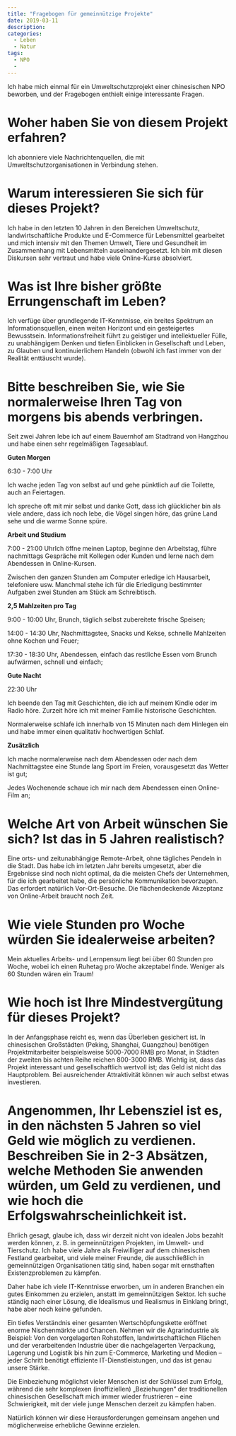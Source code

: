 ```yaml
---
title: "Fragebogen für gemeinnützige Projekte"
date: 2019-03-11
description:
categories:
  - Leben
  - Natur
tags:
  - NPO
  -
---
```


Ich habe mich einmal für ein Umweltschutzprojekt einer chinesischen NPO beworben, und der Fragebogen enthielt einige interessante Fragen.


# Woher haben Sie von diesem Projekt erfahren?

Ich abonniere viele Nachrichtenquellen, die mit Umweltschutzorganisationen in Verbindung stehen.


# Warum interessieren Sie sich für dieses Projekt?

Ich habe in den letzten 10 Jahren in den Bereichen Umweltschutz, landwirtschaftliche Produkte und E-Commerce für Lebensmittel gearbeitet und mich intensiv mit den Themen Umwelt, Tiere und Gesundheit im Zusammenhang mit Lebensmitteln auseinandergesetzt. Ich bin mit diesen Diskursen sehr vertraut und habe viele Online-Kurse absolviert.


# Was ist Ihre bisher größte Errungenschaft im Leben?

Ich verfüge über grundlegende IT-Kenntnisse, ein breites Spektrum an Informationsquellen, einen weiten Horizont und ein gesteigertes Bewusstsein. Informationsfreiheit führt zu geistiger und intellektueller Fülle, zu unabhängigem Denken und tiefen Einblicken in Gesellschaft und Leben, zu Glauben und kontinuierlichem Handeln (obwohl ich fast immer von der Realität enttäuscht wurde).


# Bitte beschreiben Sie, wie Sie normalerweise Ihren Tag von morgens bis abends verbringen.

Seit zwei Jahren lebe ich auf einem Bauernhof am Stadtrand von Hangzhou und habe einen sehr regelmäßigen Tagesablauf.


**Guten Morgen**

6:30 - 7:00 Uhr

Ich wache jeden Tag von selbst auf und gehe pünktlich auf die Toilette, auch an Feiertagen.

Ich spreche oft mit mir selbst und danke Gott, dass ich glücklicher bin als viele andere, dass ich noch lebe, die Vögel singen höre, das grüne Land sehe und die warme Sonne spüre.


**Arbeit und Studium**

7:00 - 21:00 UhrIch öffne meinen Laptop, beginne den Arbeitstag, führe nachmittags Gespräche mit Kollegen oder Kunden und lerne nach dem Abendessen in Online-Kursen.

Zwischen den ganzen Stunden am Computer erledige ich Hausarbeit, telefoniere usw. Manchmal stehe ich für die Erledigung bestimmter Aufgaben zwei Stunden am Stück am Schreibtisch.

**2,5 Mahlzeiten pro Tag**

9:00 - 10:00 Uhr, Brunch, täglich selbst zubereitete frische Speisen;

14:00 - 14:30 Uhr, Nachmittagstee, Snacks und Kekse, schnelle Mahlzeiten ohne Kochen und Feuer;

17:30 - 18:30 Uhr, Abendessen, einfach das restliche Essen vom Brunch aufwärmen, schnell und einfach;

**Gute Nacht**

22:30 Uhr

Ich beende den Tag mit Geschichten, die ich auf meinem Kindle oder im Radio höre.  Zurzeit höre ich mit meiner Familie historische Geschichten.

Normalerweise schlafe ich innerhalb von 15 Minuten nach dem Hinlegen ein und habe immer einen qualitativ hochwertigen Schlaf.

**Zusätzlich**

Ich mache normalerweise nach dem Abendessen oder nach dem Nachmittagstee eine Stunde lang Sport im Freien, vorausgesetzt das Wetter ist gut;

Jedes Wochenende schaue ich mir nach dem Abendessen einen Online-Film an;


# Welche Art von Arbeit wünschen Sie sich? Ist das in 5 Jahren realistisch?

Eine orts- und zeitunabhängige Remote-Arbeit, ohne tägliches Pendeln in die Stadt. Das habe ich im letzten Jahr bereits umgesetzt, aber die Ergebnisse sind noch nicht optimal, da die meisten Chefs der Unternehmen, für die ich gearbeitet habe, die persönliche Kommunikation bevorzugen.  Das erfordert natürlich Vor-Ort-Besuche. Die flächendeckende Akzeptanz von Online-Arbeit braucht noch Zeit.


# Wie viele Stunden pro Woche würden Sie idealerweise arbeiten?

Mein aktuelles Arbeits- und Lernpensum liegt bei über 60 Stunden pro Woche, wobei ich einen Ruhetag pro Woche akzeptabel finde. Weniger als 60 Stunden wären ein Traum!


# Wie hoch ist Ihre Mindestvergütung für dieses Projekt?

In der Anfangsphase reicht es, wenn das Überleben gesichert ist.  In chinesischen Großstädten (Peking, Shanghai, Guangzhou) benötigen Projektmitarbeiter beispielsweise 5000-7000 RMB pro Monat, in Städten der zweiten bis achten Reihe reichen 800-3000 RMB.  Wichtig ist, dass das Projekt interessant und gesellschaftlich wertvoll ist; das Geld ist nicht das Hauptproblem. Bei ausreichender Attraktivität können wir auch selbst etwas investieren.

# Angenommen, Ihr Lebensziel ist es, in den nächsten 5 Jahren so viel Geld wie möglich zu verdienen. Beschreiben Sie in 2-3 Absätzen, welche Methoden Sie anwenden würden, um Geld zu verdienen, und wie hoch die Erfolgswahrscheinlichkeit ist.

Ehrlich gesagt, glaube ich, dass wir derzeit nicht von idealen Jobs bezahlt werden können, z. B. in gemeinnützigen Projekten, im Umwelt- und Tierschutz. Ich habe viele Jahre als Freiwilliger auf dem chinesischen Festland gearbeitet, und viele meiner Freunde, die ausschließlich in gemeinnützigen Organisationen tätig sind, haben sogar mit ernsthaften Existenzproblemen zu kämpfen.

Daher habe ich viele IT-Kenntnisse erworben, um in anderen Branchen ein gutes Einkommen zu erzielen, anstatt im gemeinnützigen Sektor. Ich suche ständig nach einer Lösung, die Idealismus und Realismus in Einklang bringt, habe aber noch keine gefunden.

Ein tiefes Verständnis einer gesamten Wertschöpfungskette eröffnet enorme Nischenmärkte und Chancen. Nehmen wir die Agrarindustrie als Beispiel: Von den vorgelagerten Rohstoffen, landwirtschaftlichen Flächen und der verarbeitenden Industrie über die nachgelagerten Verpackung, Lagerung und Logistik bis hin zum E-Commerce, Marketing und Medien – jeder Schritt benötigt effiziente IT-Dienstleistungen, und das ist genau unsere Stärke.

Die Einbeziehung möglichst vieler Menschen ist der Schlüssel zum Erfolg, während die sehr komplexen (inoffiziellen) „Beziehungen“ der traditionellen chinesischen Gesellschaft mich immer wieder frustrieren – eine Schwierigkeit, mit der viele junge Menschen derzeit zu kämpfen haben.

Natürlich können wir diese Herausforderungen gemeinsam angehen und möglicherweise erhebliche Gewinne erzielen.